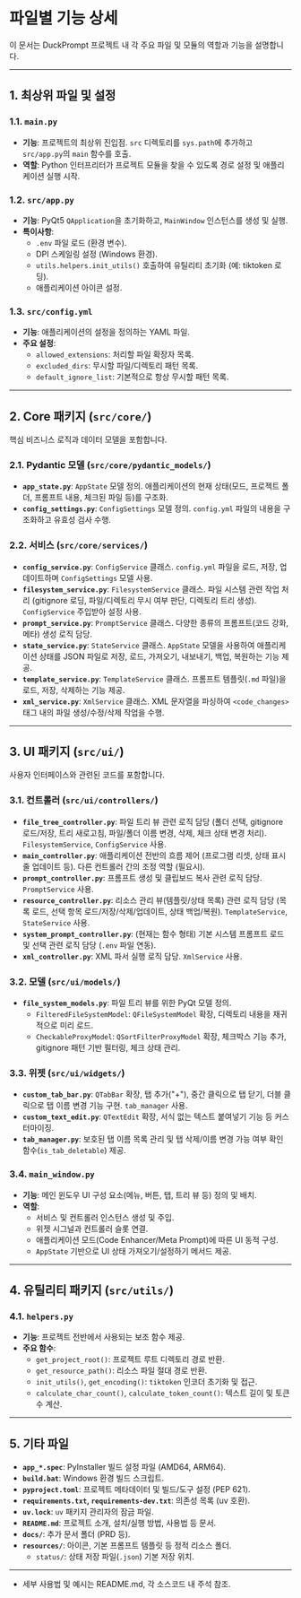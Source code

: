 # 파일별 기능 상세

이 문서는 DuckPrompt 프로젝트 내 각 주요 파일 및 모듈의 역할과 기능을 설명합니다.

---

## 1. 최상위 파일 및 설정

### 1.1. `main.py`

- **기능**: 프로젝트의 최상위 진입점. `src` 디렉토리를 `sys.path`에 추가하고 `src/app.py`의 `main` 함수를 호출.
- **역할**: Python 인터프리터가 프로젝트 모듈을 찾을 수 있도록 경로 설정 및 애플리케이션 실행 시작.

### 1.2. `src/app.py`

- **기능**: PyQt5 `QApplication`을 초기화하고, `MainWindow` 인스턴스를 생성 및 실행.
- **특이사항**:
  - `.env` 파일 로드 (환경 변수).
  - DPI 스케일링 설정 (Windows 환경).
  - `utils.helpers.init_utils()` 호출하여 유틸리티 초기화 (예: tiktoken 로딩).
  - 애플리케이션 아이콘 설정.

### 1.3. `src/config.yml`

- **기능**: 애플리케이션의 설정을 정의하는 YAML 파일.
- **주요 설정**:
  - `allowed_extensions`: 처리할 파일 확장자 목록.
  - `excluded_dirs`: 무시할 파일/디렉토리 패턴 목록.
  - `default_ignore_list`: 기본적으로 항상 무시할 패턴 목록.

---

## 2. Core 패키지 (`src/core/`)

핵심 비즈니스 로직과 데이터 모델을 포함합니다.

### 2.1. Pydantic 모델 (`src/core/pydantic_models/`)

- **`app_state.py`**: `AppState` 모델 정의. 애플리케이션의 현재 상태(모드, 프로젝트 폴더, 프롬프트 내용, 체크된 파일 등)를 구조화.
- **`config_settings.py`**: `ConfigSettings` 모델 정의. `config.yml` 파일의 내용을 구조화하고 유효성 검사 수행.

### 2.2. 서비스 (`src/core/services/`)

- **`config_service.py`**: `ConfigService` 클래스. `config.yml` 파일을 로드, 저장, 업데이트하며 `ConfigSettings` 모델 사용.
- **`filesystem_service.py`**: `FilesystemService` 클래스. 파일 시스템 관련 작업 처리 (gitignore 로딩, 파일/디렉토리 무시 여부 판단, 디렉토리 트리 생성). `ConfigService` 주입받아 설정 사용.
- **`prompt_service.py`**: `PromptService` 클래스. 다양한 종류의 프롬프트(코드 강화, 메타) 생성 로직 담당.
- **`state_service.py`**: `StateService` 클래스. `AppState` 모델을 사용하여 애플리케이션 상태를 JSON 파일로 저장, 로드, 가져오기, 내보내기, 백업, 복원하는 기능 제공.
- **`template_service.py`**: `TemplateService` 클래스. 프롬프트 템플릿(`.md` 파일)을 로드, 저장, 삭제하는 기능 제공.
- **`xml_service.py`**: `XmlService` 클래스. XML 문자열을 파싱하여 `<code_changes>` 태그 내의 파일 생성/수정/삭제 작업을 수행.

---

## 3. UI 패키지 (`src/ui/`)

사용자 인터페이스와 관련된 코드를 포함합니다.

### 3.1. 컨트롤러 (`src/ui/controllers/`)

- **`file_tree_controller.py`**: 파일 트리 뷰 관련 로직 담당 (폴더 선택, gitignore 로드/저장, 트리 새로고침, 파일/폴더 이름 변경, 삭제, 체크 상태 변경 처리). `FilesystemService`, `ConfigService` 사용.
- **`main_controller.py`**: 애플리케이션 전반의 흐름 제어 (프로그램 리셋, 상태 표시줄 업데이트 등). 다른 컨트롤러 간의 조정 역할 (필요시).
- **`prompt_controller.py`**: 프롬프트 생성 및 클립보드 복사 관련 로직 담당. `PromptService` 사용.
- **`resource_controller.py`**: 리소스 관리 뷰(템플릿/상태 목록) 관련 로직 담당 (목록 로드, 선택 항목 로드/저장/삭제/업데이트, 상태 백업/복원). `TemplateService`, `StateService` 사용.
- **`system_prompt_controller.py`**: (현재는 함수 형태) 기본 시스템 프롬프트 로드 및 선택 관련 로직 담당 (`.env` 파일 연동).
- **`xml_controller.py`**: XML 파서 실행 로직 담당. `XmlService` 사용.

### 3.2. 모델 (`src/ui/models/`)

- **`file_system_models.py`**: 파일 트리 뷰를 위한 PyQt 모델 정의.
  - `FilteredFileSystemModel`: `QFileSystemModel` 확장, 디렉토리 내용을 재귀적으로 미리 로드.
  - `CheckableProxyModel`: `QSortFilterProxyModel` 확장, 체크박스 기능 추가, gitignore 패턴 기반 필터링, 체크 상태 관리.

### 3.3. 위젯 (`src/ui/widgets/`)

- **`custom_tab_bar.py`**: `QTabBar` 확장, 탭 추가("+"), 중간 클릭으로 탭 닫기, 더블 클릭으로 탭 이름 변경 기능 구현. `tab_manager` 사용.
- **`custom_text_edit.py`**: `QTextEdit` 확장, 서식 없는 텍스트 붙여넣기 기능 등 커스터마이징.
- **`tab_manager.py`**: 보호된 탭 이름 목록 관리 및 탭 삭제/이름 변경 가능 여부 확인 함수(`is_tab_deletable`) 제공.

### 3.4. `main_window.py`

- **기능**: 메인 윈도우 UI 구성 요소(메뉴, 버튼, 탭, 트리 뷰 등) 정의 및 배치.
- **역할**:
  - 서비스 및 컨트롤러 인스턴스 생성 및 주입.
  - 위젯 시그널과 컨트롤러 슬롯 연결.
  - 애플리케이션 모드(Code Enhancer/Meta Prompt)에 따른 UI 동적 구성.
  - `AppState` 기반으로 UI 상태 가져오기/설정하기 메서드 제공.

---

## 4. 유틸리티 패키지 (`src/utils/`)

### 4.1. `helpers.py`

- **기능**: 프로젝트 전반에서 사용되는 보조 함수 제공.
- **주요 함수**:
  - `get_project_root()`: 프로젝트 루트 디렉토리 경로 반환.
  - `get_resource_path()`: 리소스 파일 절대 경로 반환.
  - `init_utils()`, `get_encoding()`: `tiktoken` 인코더 초기화 및 접근.
  - `calculate_char_count()`, `calculate_token_count()`: 텍스트 길이 및 토큰 수 계산.

---

## 5. 기타 파일

- **`app_*.spec`**: PyInstaller 빌드 설정 파일 (AMD64, ARM64).
- **`build.bat`**: Windows 환경 빌드 스크립트.
- **`pyproject.toml`**: 프로젝트 메타데이터 및 빌드/도구 설정 (PEP 621).
- **`requirements.txt`, `requirements-dev.txt`**: 의존성 목록 (uv 호환).
- **`uv.lock`**: `uv` 패키지 관리자의 잠금 파일.
- **`README.md`**: 프로젝트 소개, 설치/실행 방법, 사용법 등 문서.
- **`docs/`**: 추가 문서 폴더 (PRD 등).
- **`resources/`**: 아이콘, 기본 프롬프트 템플릿 등 정적 리소스 폴더.
  - `status/`: 상태 저장 파일(`.json`) 기본 저장 위치.

---

- 세부 사용법 및 예시는 README.md, 각 소스코드 내 주석 참조.
